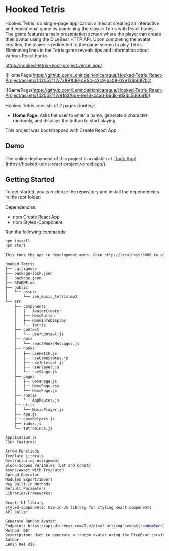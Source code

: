 # Hooked Tetris

Hooked Tetris is a single-page application aimed at creating an interactive and educational game by combining the classic Tetris with React hooks. The game features a main presentation screen where the player can create their avatar using the DiceBear HTTP API. Upon completing the avatar creation, the player is redirected to the game screen to play Tetris. Eliminating lines in the Tetris game reveals tips and information about various React hooks.

https://hooked-tetris-react-project.vercel.app/

![HomePage(https://github.com/Lenindelrionicaragua/Hooked-Tetris_React-Project/assets/142052112/73891fd6-d854-42c9-aa08-02e136b087bc)

![GamePage(https://github.com/Lenindelrionicaragua/Hooked-Tetris_React-Project/assets/142052112/91d3f6de-9e13-44a0-b5d8-e13dc5066615)


Hooked Tetris consists of 2 pages (routes):

- **Home Page**: Asks the user to enter a name, generate a character randomly, and displays the button to start playing.

This project was bootstrapped with Create React App.

## Demo

The online deployment of this project is available at [[Todo App](#)](https://hooked-tetris-react-project.vercel.app/).

## Getting Started

To get started, you can clonze the repository and install the dependencies in the root folder:

Dependencies:

- npm Create React App
- npm Styled-Component

Run the following commands:

```bash
npm install
npm start

This runs the app in development mode. Open http://localhost:3000 to view it in the browser.

Hooked-Tetris
├── .gitignore
├── package-lock.json
├── package.json
├── README.md
├── public
│   └── assets
│       └── zen_music_tetris.mp3
└── src
    ├── components
    │   ├── AvatarCreator
    │   ├── HomeButton
    │   ├── HookInfoDisplay
    │   └── Tetris
    ├── context
    │   └── UserContext.js
    ├── data
    │   └── reactHooksMessages.js
    ├── hooks
    │   ├── useFetch.js
    │   ├── useGameStatus.js
    │   ├── useInterval.js
    │   ├── usePlayer.js
    │   └── useStage.js
    ├── pages
    │   ├── GamePage.js
    │   ├── HomePage.css
    │   └── HomePage.js
    ├── routes
    │   └── AppRoutes.js
    ├── utils
    │   └── MusicPlayer.js
    ├── App.js
    ├── gameHelpers.js
    ├── index.js
    └── tetrominos.js

Application 👍
ES6+ Features:

Arrow Functions
Template Literals
Destructuring Assignment
Block-Scoped Variables (Let and Const)
Async/Await with Try/Catch
Spread Operator
Modules Export/Import
New Built-In Methods
Default Parameters
Libraries/Frameworks:

React: UI library
Styled-components: CSS-in-JS library for styling React components
API Calls:

Generate Random Avatar:
Endpoint: https://api.dicebear.com/7.x/pixel-art/svg?seed=${randomSeed}
Method: GET
Description: Used to generate a random avatar using the DiceBear service.
Author:
Lenin Del Río
```
